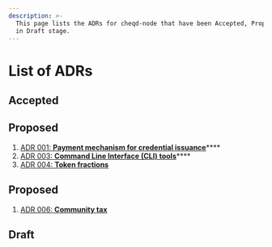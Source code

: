```yaml
---
description: >-
  This page lists the ADRs for cheqd-node that have been Accepted, Proposed, or
  in Draft stage.
---
```


# List of ADRs

## Accepted

## Proposed

1. [ADR 001: **Payment mechanism for credential issuance**](adr-001-payment-mechanism-for-issuing-credentials.md)\*\*\*\*
2. [ADR 003: **Command Line Interface \(CLI\) tools**](adr-003-cli-tools.md)\*\*\*\*
3. [ADR 004: **Token fractions**](adr-004-token-fractions.md)

## Proposed

1. [ADR 006: **Community tax**](adr-006-community-tax.md)

## Draft

